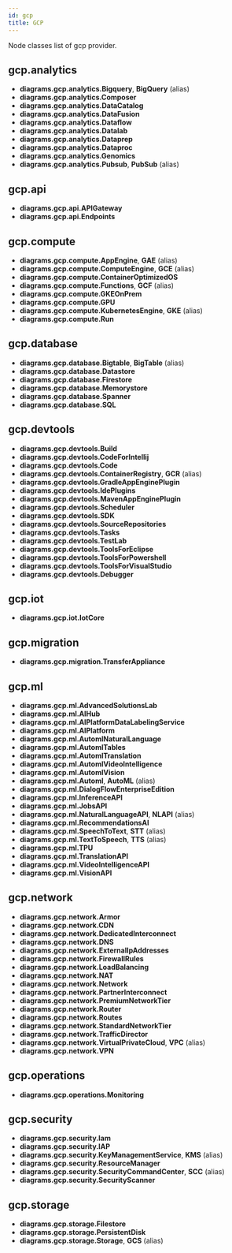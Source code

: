 ```yaml
---
id: gcp
title: GCP
---
```


Node classes list of gcp provider.

## gcp.analytics

- **diagrams.gcp.analytics.Bigquery**, **BigQuery** (alias)
- **diagrams.gcp.analytics.Composer**
- **diagrams.gcp.analytics.DataCatalog**
- **diagrams.gcp.analytics.DataFusion**
- **diagrams.gcp.analytics.Dataflow**
- **diagrams.gcp.analytics.Datalab**
- **diagrams.gcp.analytics.Dataprep**
- **diagrams.gcp.analytics.Dataproc**
- **diagrams.gcp.analytics.Genomics**
- **diagrams.gcp.analytics.Pubsub**, **PubSub** (alias)

## gcp.api

- **diagrams.gcp.api.APIGateway**
- **diagrams.gcp.api.Endpoints**

## gcp.compute

- **diagrams.gcp.compute.AppEngine**, **GAE** (alias)
- **diagrams.gcp.compute.ComputeEngine**, **GCE** (alias)
- **diagrams.gcp.compute.ContainerOptimizedOS**
- **diagrams.gcp.compute.Functions**, **GCF** (alias)
- **diagrams.gcp.compute.GKEOnPrem**
- **diagrams.gcp.compute.GPU**
- **diagrams.gcp.compute.KubernetesEngine**, **GKE** (alias)
- **diagrams.gcp.compute.Run**

## gcp.database

- **diagrams.gcp.database.Bigtable**, **BigTable** (alias)
- **diagrams.gcp.database.Datastore**
- **diagrams.gcp.database.Firestore**
- **diagrams.gcp.database.Memorystore**
- **diagrams.gcp.database.Spanner**
- **diagrams.gcp.database.SQL**

## gcp.devtools

- **diagrams.gcp.devtools.Build**
- **diagrams.gcp.devtools.CodeForIntellij**
- **diagrams.gcp.devtools.Code**
- **diagrams.gcp.devtools.ContainerRegistry**, **GCR** (alias)
- **diagrams.gcp.devtools.GradleAppEnginePlugin**
- **diagrams.gcp.devtools.IdePlugins**
- **diagrams.gcp.devtools.MavenAppEnginePlugin**
- **diagrams.gcp.devtools.Scheduler**
- **diagrams.gcp.devtools.SDK**
- **diagrams.gcp.devtools.SourceRepositories**
- **diagrams.gcp.devtools.Tasks**
- **diagrams.gcp.devtools.TestLab**
- **diagrams.gcp.devtools.ToolsForEclipse**
- **diagrams.gcp.devtools.ToolsForPowershell**
- **diagrams.gcp.devtools.ToolsForVisualStudio**
- **diagrams.gcp.devtools.Debugger**

## gcp.iot

- **diagrams.gcp.iot.IotCore**

## gcp.migration

- **diagrams.gcp.migration.TransferAppliance**

## gcp.ml

- **diagrams.gcp.ml.AdvancedSolutionsLab**
- **diagrams.gcp.ml.AIHub**
- **diagrams.gcp.ml.AIPlatformDataLabelingService**
- **diagrams.gcp.ml.AIPlatform**
- **diagrams.gcp.ml.AutomlNaturalLanguage**
- **diagrams.gcp.ml.AutomlTables**
- **diagrams.gcp.ml.AutomlTranslation**
- **diagrams.gcp.ml.AutomlVideoIntelligence**
- **diagrams.gcp.ml.AutomlVision**
- **diagrams.gcp.ml.Automl**, **AutoML** (alias)
- **diagrams.gcp.ml.DialogFlowEnterpriseEdition**
- **diagrams.gcp.ml.InferenceAPI**
- **diagrams.gcp.ml.JobsAPI**
- **diagrams.gcp.ml.NaturalLanguageAPI**, **NLAPI** (alias)
- **diagrams.gcp.ml.RecommendationsAI**
- **diagrams.gcp.ml.SpeechToText**, **STT** (alias)
- **diagrams.gcp.ml.TextToSpeech**, **TTS** (alias)
- **diagrams.gcp.ml.TPU**
- **diagrams.gcp.ml.TranslationAPI**
- **diagrams.gcp.ml.VideoIntelligenceAPI**
- **diagrams.gcp.ml.VisionAPI**

## gcp.network

- **diagrams.gcp.network.Armor**
- **diagrams.gcp.network.CDN**
- **diagrams.gcp.network.DedicatedInterconnect**
- **diagrams.gcp.network.DNS**
- **diagrams.gcp.network.ExternalIpAddresses**
- **diagrams.gcp.network.FirewallRules**
- **diagrams.gcp.network.LoadBalancing**
- **diagrams.gcp.network.NAT**
- **diagrams.gcp.network.Network**
- **diagrams.gcp.network.PartnerInterconnect**
- **diagrams.gcp.network.PremiumNetworkTier**
- **diagrams.gcp.network.Router**
- **diagrams.gcp.network.Routes**
- **diagrams.gcp.network.StandardNetworkTier**
- **diagrams.gcp.network.TrafficDirector**
- **diagrams.gcp.network.VirtualPrivateCloud**, **VPC** (alias)
- **diagrams.gcp.network.VPN**

## gcp.operations

- **diagrams.gcp.operations.Monitoring**

## gcp.security

- **diagrams.gcp.security.Iam**
- **diagrams.gcp.security.IAP**
- **diagrams.gcp.security.KeyManagementService**, **KMS** (alias)
- **diagrams.gcp.security.ResourceManager**
- **diagrams.gcp.security.SecurityCommandCenter**, **SCC** (alias)
- **diagrams.gcp.security.SecurityScanner**

## gcp.storage

- **diagrams.gcp.storage.Filestore**
- **diagrams.gcp.storage.PersistentDisk**
- **diagrams.gcp.storage.Storage**, **GCS** (alias)
